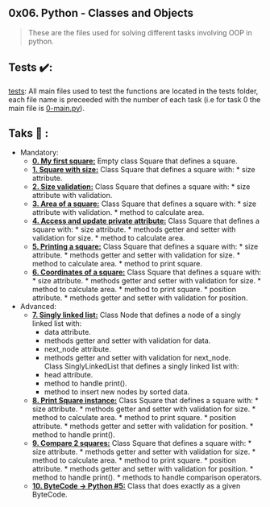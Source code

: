 ## 0x06. Python - Classes and Objects
>These are the files used for solving different tasks involving OOP in python.

## Tests :heavy_check_mark::
[tests](./tests): All main files used to test the functions are located in the tests folder, each file name is preceeded with the number of each task (i.e for task 0 the main file is [0-main.py](./tests/0-main.py)).
## Taks :page_with_curl: :
* Mandatory:
  * **[0. My first square:](./0-square.py)**
    Empty class Square that defines a square.
  * **[1. Square with size:](./1-square.py)**
    Class Square that defines a square with:
        * size attribute.
  * **[2. Size validation:](./2-square.py)**
    Class Square that defines a square with:
        * size attribute with validation.
  * **[3. Area of a square:](./3-square.py)**
    Class Square that defines a square with:
        * size attribute with validation.
        * method to calculate area.
  * **[4. Access and update private attribute:](./4-square.py)**
     Class Square that defines a square with:
        * size attribute.
        * methods getter and setter with validation for size.
        * method to calculate area.
  * **[5. Printing a square:](./5-square.py)**
    Class Square that defines a square with:
        * size attribute.
        * methods getter and setter with validation for size.
        * method to calculate area.
        * method to print square.
  * **[6. Coordinates of a square:](./6-square.py)**
    Class Square that defines a square with:
        * size attribute.
        * methods getter and setter with validation for size.
        * method to calculate area.
        * method to print square.
        * position attribute.
        * methods getter and setter with validation for position.
* Advanced:
  * **[7. Singly linked list:](./100-singly_linked_list.py)**
Class Node that defines a node of a singly linked list with:
    * data attribute.
    * methods getter and setter with validation for data.
    * next_node attribute.
    * methods getter and setter with validation for next_node.\
Class SinglyLinkedList that defines a singly linked list with:
    * head attribute.
    * method to handle print().
    * method to insert new nodes by sorted data.
  * **[8. Print Square instance:](./101-square.py)**
    Class Square that defines a square with:
        * size attribute.
        * methods getter and setter with validation for size.
        * method to calculate area.
        * method to print square.
        * position attribute.
        * methods getter and setter with validation for position.
        * method to handle print().
  * **[9. Compare 2 squares:](./102-square.py)**
    Class Square that defines a square with:
        * size attribute.
        * methods getter and setter with validation for size.
        * method to calculate area.
        * method to print square.
        * position attribute.
        * methods getter and setter with validation for position.
        * method to handle print().
        * methods to handle comparison operators.
  * **[10. ByteCode -> Python #5:](./103-magic_class.py)**
    Class that does exactly as a given ByteCode.
